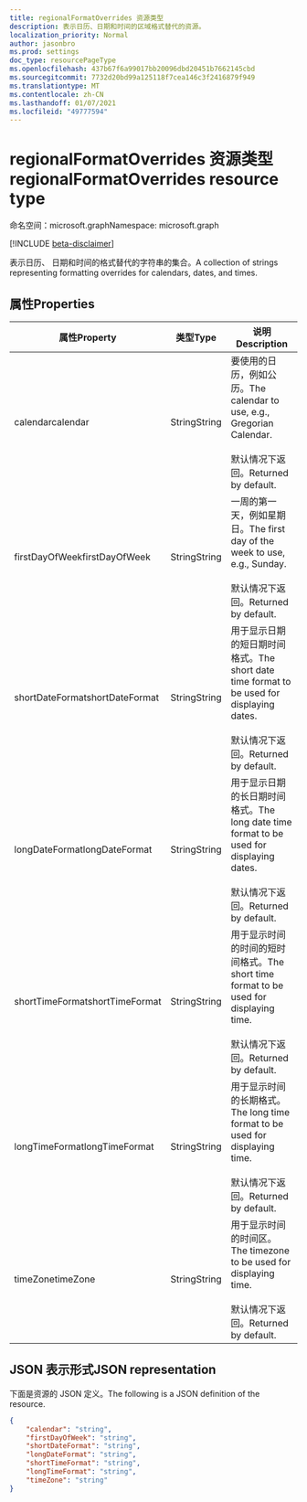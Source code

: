 ```yaml
---
title: regionalFormatOverrides 资源类型
description: 表示日历、日期和时间的区域格式替代的资源。
localization_priority: Normal
author: jasonbro
ms.prod: settings
doc_type: resourcePageType
ms.openlocfilehash: 437b67f6a99017bb20096dbd20451b7662145cbd
ms.sourcegitcommit: 7732d20bd99a125118f7cea146c3f2416879f949
ms.translationtype: MT
ms.contentlocale: zh-CN
ms.lasthandoff: 01/07/2021
ms.locfileid: "49777594"
---
```

# <a name="regionalformatoverrides-resource-type"></a><span data-ttu-id="69cc4-103">regionalFormatOverrides 资源类型</span><span class="sxs-lookup"><span data-stu-id="69cc4-103">regionalFormatOverrides resource type</span></span>

<span data-ttu-id="69cc4-104">命名空间：microsoft.graph</span><span class="sxs-lookup"><span data-stu-id="69cc4-104">Namespace: microsoft.graph</span></span>

[!INCLUDE [beta-disclaimer](../../includes/beta-disclaimer.md)]

<span data-ttu-id="69cc4-105">表示日历、 日期和时间的格式替代的字符串的集合。</span><span class="sxs-lookup"><span data-stu-id="69cc4-105">A collection of strings representing formatting overrides for calendars, dates, and times.</span></span> 

## <a name="properties"></a><span data-ttu-id="69cc4-106">属性</span><span class="sxs-lookup"><span data-stu-id="69cc4-106">Properties</span></span>

|<span data-ttu-id="69cc4-107">属性</span><span class="sxs-lookup"><span data-stu-id="69cc4-107">Property</span></span>             |<span data-ttu-id="69cc4-108">类型</span><span class="sxs-lookup"><span data-stu-id="69cc4-108">Type</span></span>                 |<span data-ttu-id="69cc4-109">说明</span><span class="sxs-lookup"><span data-stu-id="69cc4-109">Description</span></span>                                                    |
|---------------------|---------------------|---------------------------------------------------------------|
|<span data-ttu-id="69cc4-110">calendar</span><span class="sxs-lookup"><span data-stu-id="69cc4-110">calendar</span></span>             |<span data-ttu-id="69cc4-111">String</span><span class="sxs-lookup"><span data-stu-id="69cc4-111">String</span></span>               |<span data-ttu-id="69cc4-112">要使用的日历，例如公历。</span><span class="sxs-lookup"><span data-stu-id="69cc4-112">The calendar to use, e.g., Gregorian Calendar.</span></span><br><br><span data-ttu-id="69cc4-113">默认情况下返回。</span><span class="sxs-lookup"><span data-stu-id="69cc4-113">Returned by default.</span></span>|                   
|<span data-ttu-id="69cc4-114">firstDayOfWeek</span><span class="sxs-lookup"><span data-stu-id="69cc4-114">firstDayOfWeek</span></span>       |<span data-ttu-id="69cc4-115">String</span><span class="sxs-lookup"><span data-stu-id="69cc4-115">String</span></span>               |<span data-ttu-id="69cc4-116">一周的第一天，例如星期日。</span><span class="sxs-lookup"><span data-stu-id="69cc4-116">The first day of the week to use, e.g., Sunday.</span></span><br><br><span data-ttu-id="69cc4-117">默认情况下返回。</span><span class="sxs-lookup"><span data-stu-id="69cc4-117">Returned by default.</span></span>|
|<span data-ttu-id="69cc4-118">shortDateFormat</span><span class="sxs-lookup"><span data-stu-id="69cc4-118">shortDateFormat</span></span>      |<span data-ttu-id="69cc4-119">String</span><span class="sxs-lookup"><span data-stu-id="69cc4-119">String</span></span>               |<span data-ttu-id="69cc4-120">用于显示日期的短日期时间格式。</span><span class="sxs-lookup"><span data-stu-id="69cc4-120">The short date time format to be used for displaying dates.</span></span><br><br><span data-ttu-id="69cc4-121">默认情况下返回。</span><span class="sxs-lookup"><span data-stu-id="69cc4-121">Returned by default.</span></span>|
|<span data-ttu-id="69cc4-122">longDateFormat</span><span class="sxs-lookup"><span data-stu-id="69cc4-122">longDateFormat</span></span>       |<span data-ttu-id="69cc4-123">String</span><span class="sxs-lookup"><span data-stu-id="69cc4-123">String</span></span>               |<span data-ttu-id="69cc4-124">用于显示日期的长日期时间格式。</span><span class="sxs-lookup"><span data-stu-id="69cc4-124">The long date time format to be used for displaying dates.</span></span><br><br><span data-ttu-id="69cc4-125">默认情况下返回。</span><span class="sxs-lookup"><span data-stu-id="69cc4-125">Returned by default.</span></span>|
|<span data-ttu-id="69cc4-126">shortTimeFormat</span><span class="sxs-lookup"><span data-stu-id="69cc4-126">shortTimeFormat</span></span>      |<span data-ttu-id="69cc4-127">String</span><span class="sxs-lookup"><span data-stu-id="69cc4-127">String</span></span>               |<span data-ttu-id="69cc4-128">用于显示时间的时间的短时间格式。</span><span class="sxs-lookup"><span data-stu-id="69cc4-128">The short time format to be used for displaying time.</span></span><br><br><span data-ttu-id="69cc4-129">默认情况下返回。</span><span class="sxs-lookup"><span data-stu-id="69cc4-129">Returned by default.</span></span>|
|<span data-ttu-id="69cc4-130">longTimeFormat</span><span class="sxs-lookup"><span data-stu-id="69cc4-130">longTimeFormat</span></span>       |<span data-ttu-id="69cc4-131">String</span><span class="sxs-lookup"><span data-stu-id="69cc4-131">String</span></span>               |<span data-ttu-id="69cc4-132">用于显示时间的长期格式。</span><span class="sxs-lookup"><span data-stu-id="69cc4-132">The long time format to be used for displaying time.</span></span><br><br><span data-ttu-id="69cc4-133">默认情况下返回。</span><span class="sxs-lookup"><span data-stu-id="69cc4-133">Returned by default.</span></span>|
|<span data-ttu-id="69cc4-134">timeZone</span><span class="sxs-lookup"><span data-stu-id="69cc4-134">timeZone</span></span>             |<span data-ttu-id="69cc4-135">String</span><span class="sxs-lookup"><span data-stu-id="69cc4-135">String</span></span>               |<span data-ttu-id="69cc4-136">用于显示时间的时间区。</span><span class="sxs-lookup"><span data-stu-id="69cc4-136">The timezone to be used for displaying time.</span></span><br><br><span data-ttu-id="69cc4-137">默认情况下返回。</span><span class="sxs-lookup"><span data-stu-id="69cc4-137">Returned by default.</span></span>|

## <a name="json-representation"></a><span data-ttu-id="69cc4-138">JSON 表示形式</span><span class="sxs-lookup"><span data-stu-id="69cc4-138">JSON representation</span></span>

<span data-ttu-id="69cc4-139">下面是资源的 JSON 定义。</span><span class="sxs-lookup"><span data-stu-id="69cc4-139">The following is a JSON definition of the resource.</span></span>

<!--{
  "blockType": "resource",
  "optionalProperties": [],
  "@odata.type": "microsoft.graph.regionalFormatOverrides"
}-->

```json
{
    "calendar": "string",
    "firstDayOfWeek": "string",
    "shortDateFormat": "string",
    "longDateFormat": "string",
    "shortTimeFormat": "string",
    "longTimeFormat": "string",
    "timeZone": "string"
}
```
<!-- {
  "type": "#page.annotation",
  "description": "regionalFormatOverride resource",
  "keywords": "",
  "section": "documentation",
  "tocPath": ""
}-->


